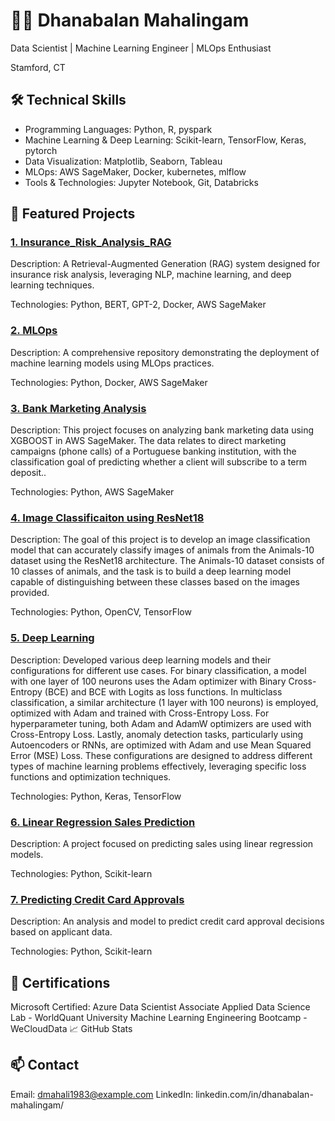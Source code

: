 # 👨‍💻 Dhanabalan Mahalingam
Data Scientist | Machine Learning Engineer | MLOps Enthusiast

Stamford, CT

## 🛠️ Technical Skills
 - Programming Languages: Python, R, pyspark
 - Machine Learning & Deep Learning: Scikit-learn, TensorFlow, Keras, pytorch
 - Data Visualization: Matplotlib, Seaborn, Tableau
 - MLOps: AWS SageMaker, Docker, kubernetes, mlflow
 - Tools & Technologies: Jupyter Notebook, Git, Databricks
## 📂 Featured Projects
### <a href="https://github.com/dmahali1983/Insurance_Risk_Analysis_RAG">1. Insurance_Risk_Analysis_RAG</a>
Description: A Retrieval-Augmented Generation (RAG) system designed for insurance risk analysis, leveraging NLP, machine learning, and deep learning techniques.

Technologies: Python, BERT, GPT-2, Docker, AWS SageMaker

### <a href="https://github.com/dmahali1983/MLOPS">2. MLOps</a>
Description: A comprehensive repository demonstrating the deployment of machine learning models using MLOps practices.

Technologies: Python, Docker, AWS SageMaker
### <a href="https://github.com/dmahali1983/aws-sagemaker">3. Bank Marketing Analysis</a>
Description: This project focuses on analyzing bank marketing data using XGBOOST in AWS SageMaker. The data relates to direct marketing campaigns (phone calls) of a Portuguese banking institution, with the classification goal of predicting whether a client will subscribe to a term deposit..

Technologies: Python, AWS SageMaker

### <a href="https://github.com/dmahali1983/Computer-Vision">4. Image Classificaiton using ResNet18</a>
Description: The goal of this project is to develop an image classification model that can accurately classify images of animals from the Animals-10 dataset using the ResNet18 architecture. The Animals-10 dataset consists of 10 classes of animals, and the task is to build a deep learning model capable of distinguishing between these classes based on the images provided.

Technologies: Python, OpenCV, TensorFlow

### <a href="https://github.com/dmahali1983/Deep-Learning">5. Deep Learning</a>
Description: Developed various deep learning models and their configurations for different use cases. For binary classification, a model with one layer of 100 neurons uses the Adam optimizer with Binary Cross-Entropy (BCE) and BCE with Logits as loss functions. In multiclass classification, a similar architecture (1 layer with 100 neurons) is employed, optimized with Adam and trained with Cross-Entropy Loss. For hyperparameter tuning, both Adam and AdamW optimizers are used with Cross-Entropy Loss. Lastly, anomaly detection tasks, particularly using Autoencoders or RNNs, are optimized with Adam and use Mean Squared Error (MSE) Loss. These configurations are designed to address different types of machine learning problems effectively, leveraging specific loss functions and optimization techniques.

Technologies: Python, Keras, TensorFlow

### <a href="https://github.com/dmahali1983/LinearRegression_SalesPrediction">6. Linear Regression Sales Prediction</a>
Description: A project focused on predicting sales using linear regression models.

Technologies: Python, Scikit-learn

### <a href="https://github.com/dmahali1983/Predicting-Credit-Card-Approvals">7. Predicting Credit Card Approvals</a>
Description: An analysis and model to predict credit card approval decisions based on applicant data.

Technologies: Python, Scikit-learn

## 📜 Certifications
Microsoft Certified: Azure Data Scientist Associate
Applied Data Science Lab - WorldQuant University
Machine Learning Engineering Bootcamp - WeCloudData
📈 GitHub Stats

## 📫 Contact
Email: dmahali1983@example.com
LinkedIn: linkedin.com/in/dhanabalan-mahalingam/
